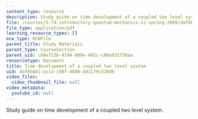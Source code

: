 ```yaml
---
content_type: resource
description: Study guide on time development of a coupled two level system.
file: /courses/5-74-introductory-quantum-mechanics-ii-spring-2009/daf6b841ac13198f46804d1179c528d6_MIT5_74s09_study02.pdf
file_type: application/pdf
learning_resource_types: []
ocw_type: OCWFile
parent_title: Study Materials
parent_type: CourseSection
parent_uid: cd4e7136-47d4-809e-402c-c08e932758aa
resourcetype: Document
title: Time development of a coupled two level system
uid: daf6b841-ac13-198f-4680-4d1179c528d6
video_files:
  video_thumbnail_file: null
video_metadata:
  youtube_id: null
---
```

Study guide on time development of a coupled two level system.

